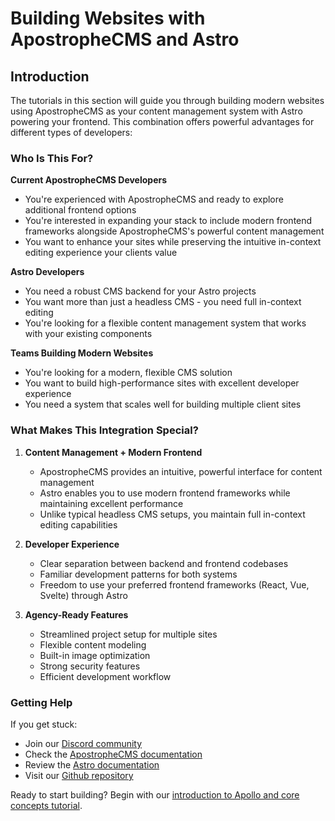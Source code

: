 # Building Websites with ApostropheCMS and Astro

## Introduction

The tutorials in this section will guide you through building modern websites using ApostropheCMS as your content management system with Astro powering your frontend. This combination offers powerful advantages for different types of developers:

### Who Is This For?

**Current ApostropheCMS Developers**
- You're experienced with ApostropheCMS and ready to explore additional frontend options
- You're interested in expanding your stack to include modern frontend frameworks alongside ApostropheCMS's powerful content management
- You want to enhance your sites while preserving the intuitive in-context editing experience your clients value

**Astro Developers**
- You need a robust CMS backend for your Astro projects
- You want more than just a headless CMS - you need full in-context editing
- You're looking for a flexible content management system that works with your existing components

**Teams Building Modern Websites**
- You're looking for a modern, flexible CMS solution
- You want to build high-performance sites with excellent developer experience
- You need a system that scales well for building multiple client sites

### What Makes This Integration Special?

1. **Content Management + Modern Frontend**
   - ApostropheCMS provides an intuitive, powerful interface for content management
   - Astro enables you to use modern frontend frameworks while maintaining excellent performance
   - Unlike typical headless CMS setups, you maintain full in-context editing capabilities

2. **Developer Experience**
   - Clear separation between backend and frontend codebases
   - Familiar development patterns for both systems
   - Freedom to use your preferred frontend frameworks (React, Vue, Svelte) through Astro

3. **Agency-Ready Features**
   - Streamlined project setup for multiple sites
   - Flexible content modeling
   - Built-in image optimization
   - Strong security features
   - Efficient development workflow

### Getting Help

If you get stuck:
- Join our [Discord community](http://chat.apostrophecms.org)
- Check the [ApostropheCMS documentation](https://docs.apostrophecms.org)
- Review the [Astro documentation](https://docs.astro.build)
- Visit our [Github repository](https://github.com/apostrophecms/apostrophe-astro)

Ready to start building? Begin with our [introduction to Apollo and core concepts tutorial](/tutorials/Astro/introducing-apollo.html).